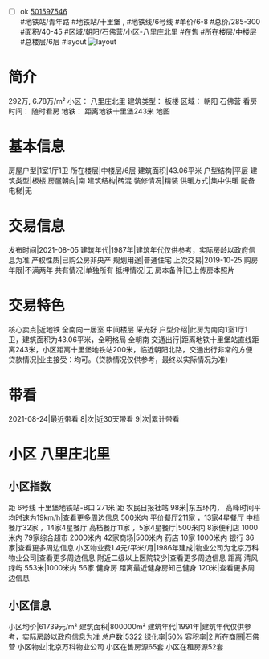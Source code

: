 - [ ] ok [501597546](https://bj.5i5j.com/ershoufang/501597546.html)  
 #地铁站/青年路 #地铁站/十里堡 ,  #地铁线/6号线
#单价/6-8 #总价/285-300 #面积/40-45   #区域/朝阳/石佛营/小区-八里庄北里 #在售 #所在楼层/中楼层 #总楼层/6层 #layout 
![layout](http://image2a.5i5j.com/bdir/layout/450044.jpg_P5.jpg) 
# 简介 
 292万,  6.78万/m² 
小区： 八里庄北里
建筑类型： 板楼
区域： 朝阳 石佛营
看房时间： 随时看房
地铁： 距离地铁十里堡243米 地图
# 基本信息 
 房屋户型|1室1厅1卫
所在楼层|中楼层/6层
建筑面积|43.06平米
户型结构|平层
建筑类型|板楼
房屋朝向|南
建筑结构|砖混
装修情况|精装
供暖方式|集中供暖
配备电梯|无
# 交易信息 
 发布时间|2021-08-05
建筑年代|1987年|建筑年代仅供参考，实际房龄以政府信息为准
产权性质|已购公房非央产
规划用途|普通住宅
上次交易|2019-10-25
购房年限|不满两年
共有情况|单独所有
抵押情况|无
房本备件|已上传房本照片
# 交易特色 
 核心卖点|近地铁 全南向一居室 中间楼层 采光好
户型介绍|此房为南向1室1厅1卫，建筑面积为43.06平米，全明格局 全朝南
交通出行|距离地铁十里堡站直线距离243米，小区距离十里堡地铁站200米，临近朝阳北路，交通出行非常的方便
贷款情况|业主接受：均可。（贷款情况仅供参考，最终以实际情况为准）
# 带看 
 2021-08-24|最近带看	 8|次|近30天带看	 9|次|累计带看
# 小区 八里庄北里
## 小区指数 
 距 6号线 十里堡地铁站-B口 271米|距 农民日报社站 98米|东五环内， 高峰时间平均时速为19km/h|查看更多周边信息
500米内 平价餐厅211家 ，13家4星餐厅
中档餐厅32家 ，14家4星餐厅
高档餐厅11家 ，5家4星餐厅|500米内 8家便利店
1000米内 79家综合超市
2000米内 42家商场|500米内 药店 10家
1000米内 银行 36家|查看更多周边信息
小区物业费1.4元/平米/月|1986年建成|物业公司为北京万科物业公司|查看更多周边信息
附近二级以上医院较少|查看更多周边信息
距离 清风绿屿 553米|1000米内 56家 健身房
距离最近健身房知己健身 120米|查看更多周边信息
## 小区信息 
 小区均价|61739元/m²
建筑面积|800000m²
建筑年代|1991年|建筑年代仅供参考，实际房龄以政府信息为准
总户数|5322
绿化率|50%
容积率|2
所在商圈|石佛营
小区物业|北京万科物业公司
小区在售房源65套
小区在租房源52套
